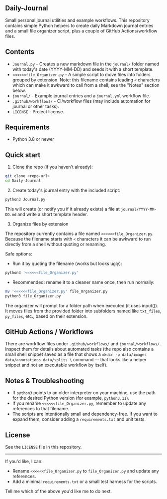 ## Daily-Journal

Small personal journal utilities and example workflows. This repository contains simple Python helpers to create daily Markdown journal entries and a small file organizer script, plus a couple of GitHub Actions/workflow files.

## Contents

- `Journal.py` - Creates a new markdown file in the `journal/` folder named with today's date (YYYY-MM-DD) and seeds it with a short template.
- `<<<<<<file_Organizer.py` - A simple script to move files into folders grouped by extension. Note: this filename contains leading `<` characters which can make it awkward to call from a shell; see the "Notes" section below.
- `journal/` - Example journal entries and a `journal.yml` workflow file.
- `.github/workflows/` - CI/workflow files (may include automation for journal or other tasks).
- `LICENSE` - Project license.

## Requirements

- Python 3.8 or newer

## Quick start

1. Clone the repo (if you haven't already):

```bash
git clone <repo-url>
cd Daily-Journal
```

2. Create today's journal entry with the included script:

```bash
python3 Journal.py
```

This will create (or notify you if it already exists) a file at `journal/YYYY-MM-DD.md` and write a short template header.

3. Organize files by extension

The repository currently contains a file named `<<<<<<file_Organizer.py`. Because the filename starts with `<` characters it can be awkward to run directly from a shell without quoting or renaming.

Safe options:

- Run it by quoting the filename (works but looks ugly):

```bash
python3 '<<<<<<file_Organizer.py'
```

- Recommended: rename it to a cleaner name once, then run normally:

```bash
mv '<<<<<<file_Organizer.py' file_Organizer.py
python3 file_Organizer.py
```

The organizer will prompt for a folder path when executed (it uses input()). It moves files from the provided folder into subfolders named like `txt_files`, `py_files`, etc., based on their extension.

## GitHub Actions / Workflows

There are workflow files under `.github/workflows/` and `journal/workflows/`. Inspect them for details about automated tasks (the repo also contains a small shell snippet saved as a file that shows a `mkdir -p data/images data/annotations data/splits \` command — that looks like a helper snippet and not an executable workflow by itself).

## Notes & Troubleshooting

- If `python3` points to an older interpreter on your machine, use the path for the desired Python version (for example, `python3.11`).
- If you rename `<<<<<<file_Organizer.py`, remember to update any references to that filename.
- The scripts are intentionally small and dependency-free. If you want to expand them, consider adding a `requirements.txt` and unit tests.

## License

See the `LICENSE` file in this repository.

---

If you'd like, I can:

- Rename `<<<<<<file_Organizer.py` to `file_Organizer.py` and update any references.
- Add a minimal `requirements.txt` or a small test harness for the scripts.

Tell me which of the above you'd like me to do next.
